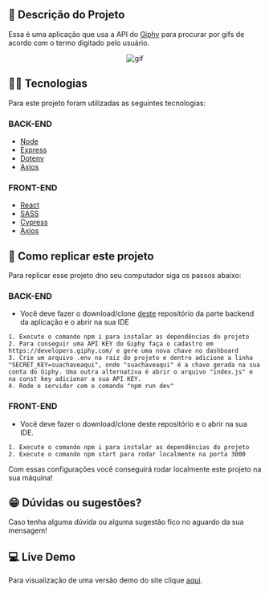 ## :ledger: Descrição do Projeto

Essa é uma aplicação que usa a API do [Giphy](https://giphy.com/) para procurar por gifs de acordo com o termo digitado pelo usuário.

<p align="center">
<img alt="gif" src="https://media3.giphy.com/media/nE0RX5y5KAtf3tZSOa/giphy.gif?cid=790b76112fa6720521f27f25e9945de4af3d80d229a6046f&rid=giphy.gif&ct=g" />
</p>

## :man_technologist: Tecnologias

Para este projeto foram utilizadas as seguintes tecnologias:

### BACK-END

- [Node](https://nodejs.org/en/)
- [Express](https://expressjs.com/pt-br/)
- [Dotenv](https://www.npmjs.com/package/dotenv)
- [Axios](https://axios-http.com/ptbr/docs/intro)

### FRONT-END

- [React](https://pt-br.reactjs.org/)
- [SASS](https://sass-lang.com/)
- [Cypress](https://www.cypress.io/)
- [Axios](https://axios-http.com/ptbr/docs/intro)

## :dvd: Como replicar este projeto

Para replicar esse projeto dno seu computador siga os passos abaixo:

### BACK-END

- Você deve fazer o download/clone [deste](https://github.com/rodhenr/GIF-Search-BackEnd) repositório da parte backend da aplicação e o abrir na sua IDE

```
1. Execute o comando npm i para instalar as dependências do projeto
2. Para conseguir uma API KEY do Giphy faça o cadastro em https://developers.giphy.com/ e gere uma nova chave no dashboard
3. Crie um arquivo .env na raiz do projeto e dentro adicione a linha "SECRET_KEY=suachaveaqui", onde "suachaveaqui" é a chave gerada na sua conta do Giphy. Uma outra alternativa é abrir o arquivo "index.js" e na const key adicionar a sua API KEY.
4. Rode o servidor com o comando "npm run dev"
```

### FRONT-END

- Você deve fazer o download/clone deste repositório e o abrir na sua IDE.

```
1. Execute o comando npm i para instalar as dependências do projeto
2. Execute o comando npm start para rodar localmente na porta 3000
```

Com essas configurações você conseguirá rodar localmente este projeto na sua máquina!

## :grin: Dúvidas ou sugestões?

Caso tenha alguma dúvida ou alguma sugestão fico no aguardo da sua mensagem!

## :computer: Live Demo

Para visualização de uma versão demo do site clique [aqui](https://rodhenr.github.io/GIF-Search-FrontEnd/).
